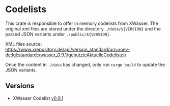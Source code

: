 # Codelists

This crate is responsible to offer in memory codelists from XWasser.
The original xml files are stored under the directory `./data/${VERSION}` and the parsed JSON variants under `./public/${VERSION}`.

XML files source: https://www.xrepository.de/api/version_standard/urn:xoev-de:lgl:standard:xwasser_0.9.1/genutzteAktuelleCodelisten

Once the content in `./data` has changed, only run `cargo build` to update the JSON variants.

## Versions

- XWasser Codelist [v0.9.1](./public/V0_9_1/README.md)